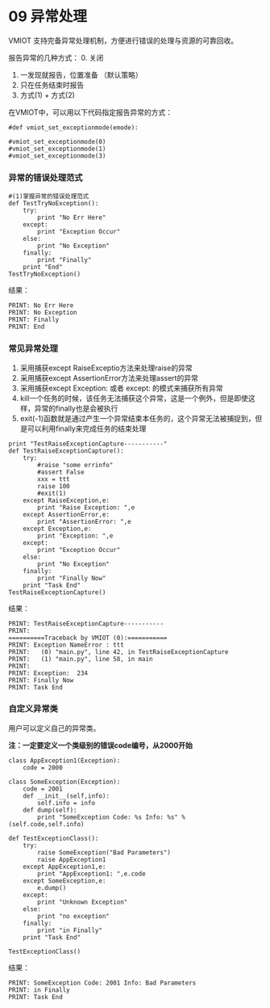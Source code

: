 # 09 异常处理
VMIOT 支持完备异常处理机制，方便进行错误的处理与资源的可靠回收。

报告异常的几种方式：
0.  关闭
1. 一发现就报告，位置准备 （默认策略）
2. 只在任务结束时报告
3. 方式(1) + 方式(2)

在VMIOT中，可以用以下代码指定报告异常的方式：
```
#def vmiot_set_exceptionmode(emode):

#vmiot_set_exceptionmode(0)
#vmiot_set_exceptionmode(1)
#vmiot_set_exceptionmode(3)
```

### 异常的错误处理范式
```
#(1)掌握异常的错误处理范式
def TestTryNoException():
	try:
		print "No Err Here"
	except:
		print "Exception Occur"
	else:
		print "No Exception"
	finally:
		print "Finally"
	print "End"
TestTryNoException()
```
结果：
```
PRINT: No Err Here
PRINT: No Exception
PRINT: Finally
PRINT: End
```
### 常见异常处理
1. 采用捕获except RaiseExceptio方法来处理raise的异常
2. 采用捕获except AssertionError方法来处理assert的异常
3. 采用捕获except Exception: 或者 except: 的模式来捕获所有异常
4. kill一个任务的时候，该任务无法捕获这个异常，这是一个例外，但是即使这样，异常的finally也是会被执行
5. exit(-1)函数就是通过产生一个异常结束本任务的，这个异常无法被捕捉到，但是可以利用finally来完成任务的结束处理
```
print "TestRaiseExceptionCapture-----------"
def TestRaiseExceptionCapture():
	try:
		#raise "some errinfo"
		#assert False
		xxx = ttt
		raise 100
		#exit(1)
	except RaiseException,e:
		print "Raise Exception: ",e
	except AssertionError,e:
		print "AssertionError: ",e
	except Exception,e:
		print "Exception: ",e
	except:
		print "Exception Occur"
	else:
		print "No Exception"
	finally:
		print "Finally Now"
	print "Task End"
TestRaiseExceptionCapture()
```
结果：
```
PRINT: TestRaiseExceptionCapture-----------
PRINT:
==========Traceback by VMIOT (0):===========
PRINT: Exception NameError : ttt
PRINT:   (0) "main.py", line 42, in TestRaiseExceptionCapture
PRINT:   (1) "main.py", line 58, in main
PRINT:
PRINT: Exception:  234
PRINT: Finally Now
PRINT: Task End
```
### 自定义异常类
用户可以定义自己的异常类。 

**注：一定要定义一个类级别的错误code编号，从2000开始**
```
class AppException1(Exception):
	code = 2000

class SomeException(Exception):
	code = 2001
	def __init__(self,info):
		self.info = info
	def dump(self):
		print "SomeException Code: %s Info: %s" % (self.code,self.info)

def TestExceptionClass():
	try:
		raise SomeException("Bad Parameters")
		raise AppException1
	except AppException1,e:
		print "AppException1: ",e.code
	except SomeException,e:
		e.dump()
	except:
		print "Unknown Exception"
	else:
		print "no exception"
	finally:
		print "in Finally"
	print "Task End"

TestExceptionClass()
```
结果：
```
PRINT: SomeException Code: 2001 Info: Bad Parameters
PRINT: in Finally
PRINT: Task End
```